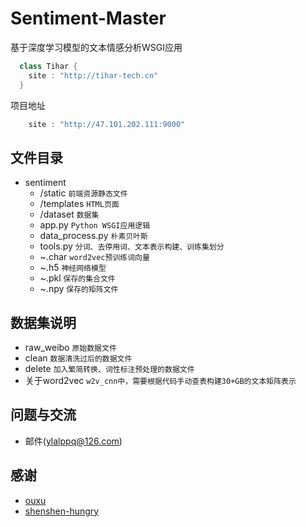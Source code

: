 # Sentiment-Master
基于深度学习模型的文本情感分析WSGI应用
```java
  class Tihar {
    site : "http://tihar-tech.cn"
  }
```
项目地址
```java
    site : "http://47.101.202.111:9000"
```
## 文件目录
* sentiment
    * /static `前端资源静态文件`
    * /templates `HTML页面`
    * /dataset `数据集`
    * app.py `Python WSGI应用逻辑`
    * data_process.py `朴素贝叶斯`
    * tools.py `分词、去停用词、文本表示构建、训练集划分`
    * ~.char `word2vec预训练词向量`
    * ~.h5 `神经网络模型`
    * ~.pkl `保存的集合文件`
    * ~.npy `保存的矩阵文件`

## 数据集说明
* raw_weibo `原始数据文件`
* clean `数据清洗过后的数据文件`
* delete `加入繁简转换、词性标注预处理的数据文件`
* 关于word2vec `w2v_cnn中，需要根据代码手动查表构建30+GB的文本矩阵表示`

## 问题与交流
* 邮件(ylalppq@126.com)

## 感谢
* [ouxu](https://www.outxu.cn/)
* [shenshen-hungry](https://github.com/Embedding/Chinese-Word-Vectors)

